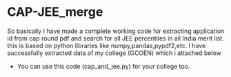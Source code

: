# CAP-JEE_merge
So basically I have made a complete working code for extracting application id from cap round pdf and search for all JEE percentiles in all India merit list. this is based on python libraries like numpy,pandas,pypdf2,etc. I have successfully extracted data of my college (GCOEN) which i attached below
- You can use this code (cap_and_jee.py) for your college too.
